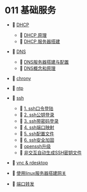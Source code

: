 # 011 基础服务

* 📑 [DHCP](siyuan://blocks/20231110105237-nn7rqio)

  * 📄 [DHCP 原理](siyuan://blocks/20241016175428-tz2xq11)
  * 📄 [DHCP 服务器搭建](siyuan://blocks/20241016175454-6qw08zk)
* 📑 [DNS](siyuan://blocks/20231110105237-yvhqk6a)

  * 📄 [DNS服务器搭建与配置 ](siyuan://blocks/20240902113212-nzg3afc)
  * 📄 [DNS概念和原理](siyuan://blocks/20240902110624-qlcks9v)
* 📄 [chrony](siyuan://blocks/20231110105237-h781x1l)
* 📄 [ntp](siyuan://blocks/20231110105237-h3uix7a)
* 📑 [ssh](siyuan://blocks/20231110105237-ur2o0c1)

  * 📄 [1. ssh口令登陆](siyuan://blocks/20240405222815-b8v95aa)
  * 📄 [2. ssh公钥登录](siyuan://blocks/20240405222855-0ozd5ld)
  * 📄 [3. ssh带密码登录](siyuan://blocks/20240405222931-lxe8lwd)
  * 📄 [4. ssh端口映射](siyuan://blocks/20240405223023-nn43as3)
  * 📄 [5. ssh配置文件](siyuan://blocks/20240405223058-l4fn1pm)
  * 📄 [6. ssh安全加固](siyuan://blocks/20240405223311-hgb734l)
  * 📄 [openssh升级](siyuan://blocks/20240405222651-qb2ycwv)
  * 📄 [非交互自动生成SSH密钥文件](siyuan://blocks/20240405222739-u6f8kdk)
* 📄 [vnc &amp; rdesktop](siyuan://blocks/20231110105237-6k1hqse)
* 📄 [使用linux服务器搭建网关](siyuan://blocks/20240318213333-mhxu9v5)
* 📄 [端口转发](siyuan://blocks/20241021112033-0jymeuo)

　　‍
